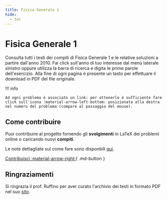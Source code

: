 ```yaml
---
title: Fisica Generale 1
hide:
  - toc
---
```


# Fisica Generale 1
Consulta tutti i testi dei compiti di Fisica Generale 1 e le relative soluzioni a partire dall'anno 2010. Fai click sull'anno di tuo interesse dal menù laterale sinistro oppure utilizza la barra di ricerca e digita le prime parole dell'esercizio. Alla fine di ogni pagina è presente un tasto per effettuare il download in PDF del file originale. 

!!! info

    Ad ogni problema è associato un link: per ottenerlo è sufficiente fare click sull'icona :material-arrow-left-bottom: posizionata alla destra nel numero del problema (compare al passaggio del mouse).


## Come contribuire

Puoi contribuire al progetto fornendo gli **svolgimenti** in LaTeX dei problemi online o caricando nuovi **compiti**.

Le note dettagliate sul come fare sono disponbili [qui](../note).

[Contribuisci :material-arrow-right:](note){ .md-button }

## Ringraziamenti
Si ringrazia il prof. Ruffino per aver curato l'archivio dei testi in formato PDF nel suo [sito](https://nanostar.jimdofree.com/didattica-fisica-1/). 
